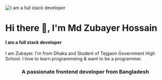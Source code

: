 ![I am a full stack developer](https://scontent.fdac24-1.fna.fbcdn.net/v/t39.30808-6/277093267_666411134603012_6090263682353068594_n.png?stp=dst-png_s960x960&_nc_cat=102&ccb=1-6&_nc_sid=e3f864&_nc_eui2=AeF5d5go-w4vt-i4LDRMcS-ekpA_wImBhIaSkD_AiYGEhlBdzpolOuMe2xWrS4td6f9yrm4Pt6JbVhY1F9Etpkk-&_nc_ohc=ShWYd2lf44YAX8GnIHp&tn=X38TGEZaURiLzqnm&_nc_ht=scontent.fdac24-1.fna&oh=00_AT8w-jr_d11E9yRT0vOUUxKCqEi6sKZoGy76sVq6tP4ebA&oe=62840786)

# Hi there 👋, I'm Md Zubayer Hossain
#### I am a full stack developer

I am Zubayer. I'm from Dhaka and Student of Tejgaon Government High School. I love to learn programmeing & want to be a programmer.

<h3 align="center">A passionate frontend developer from Bangladesh</h3>

